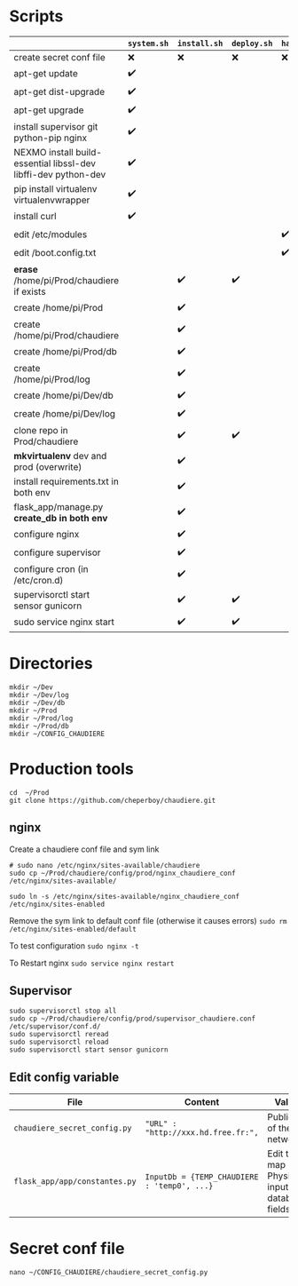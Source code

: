 # Scripts
|  | `system.sh` | `install.sh` | `deploy.sh` | `hardware.sh` |
| ---- | ----- |------|------|------|
| create secret conf file | :x: | :x: | :x: | :x: | 
| apt-get update | :heavy_check_mark: | | | 
| apt-get dist-upgrade | :heavy_check_mark: | | | 
| apt-get upgrade | :heavy_check_mark: | | |
| install supervisor git python-pip nginx | :heavy_check_mark: | | | 
| NEXMO install build-essential libssl-dev libffi-dev python-dev| :heavy_check_mark: | |  |
| pip install virtualenv virtualenvwrapper | :heavy_check_mark: | | | 
| install curl | :heavy_check_mark: | |  |
| edit /etc/modules | | | | :heavy_check_mark:| 
| edit /boot.config.txt | | | | :heavy_check_mark:| 
| **erase** /home/pi/Prod/chaudiere if exists | |:heavy_check_mark: |:heavy_check_mark:
| create /home/pi/Prod | |:heavy_check_mark: |
| create /home/pi/Prod/chaudiere | |:heavy_check_mark: |
| create /home/pi/Prod/db | |:heavy_check_mark: |
| create /home/pi/Prod/log | |:heavy_check_mark: |
| create /home/pi/Dev/db | |:heavy_check_mark: |
| create /home/pi/Dev/log | |:heavy_check_mark: |
| clone repo in Prod/chaudiere | |:heavy_check_mark: | :heavy_check_mark:
| **mkvirtualenv** dev and prod (overwrite)| |:heavy_check_mark: |
| install requirements.txt in both env | |:heavy_check_mark: |
| flask_app/manage.py **create_db in both env** | |:heavy_check_mark: |
| configure nginx | |:heavy_check_mark: |
| configure supervisor | |:heavy_check_mark: |
| configure cron (in /etc/cron.d) | |:heavy_check_mark: |
| supervisorctl start sensor gunicorn | |:heavy_check_mark: |:heavy_check_mark:
| sudo service nginx start | |:heavy_check_mark: |:heavy_check_mark:


# Directories
```
mkdir ~/Dev
mkdir ~/Dev/log
mkdir ~/Dev/db
mkdir ~/Prod
mkdir ~/Prod/log
mkdir ~/Prod/db
mkdir ~/CONFIG_CHAUDIERE
```

# Production tools
```
cd  ~/Prod
git clone https://github.com/cheperboy/chaudiere.git
```

## nginx
Create a chaudiere conf file and sym link
```
# sudo nano /etc/nginx/sites-available/chaudiere
sudo cp ~/Prod/chaudiere/config/prod/nginx_chaudiere_conf /etc/nginx/sites-available/

sudo ln -s /etc/nginx/sites-available/nginx_chaudiere_conf /etc/nginx/sites-enabled
```
Remove the sym link to default conf file (otherwise it causes errors)
`sudo rm /etc/nginx/sites-enabled/default`

To test configuration `sudo nginx -t`

To Restart nginx `sudo service nginx restart`

## Supervisor
```
sudo supervisorctl stop all
sudo cp ~/Prod/chaudiere/config/prod/supervisor_chaudiere.conf /etc/supervisor/conf.d/
sudo supervisorctl reread
sudo supervisorctl reload
sudo supervisorctl start sensor gunicorn
```

## Edit config variable

| File | Content | Value |
| ---- | ----- |------|
| `chaudiere_secret_config.py` | `"URL" : "http://xxx.hd.free.fr:",`| Public IP of the network| 
| `flask_app/app/constantes.py` |`InputDb = {TEMP_CHAUDIERE : 'temp0', ...}` | Edit to map Physical inputs to database fields 



# Secret conf file 

`nano ~/CONFIG_CHAUDIERE/chaudiere_secret_config.py`


<!--stackedit_data:
eyJoaXN0b3J5IjpbMTg5ODM2MzQyMywtMTM4MzIwNzMyNywyMD
Q1MzYxNzAzLC0xOTIxNzg2NDk3LC0xNzg1NzQwMzM1LDE3NDg2
NjE2OTldfQ==
-->